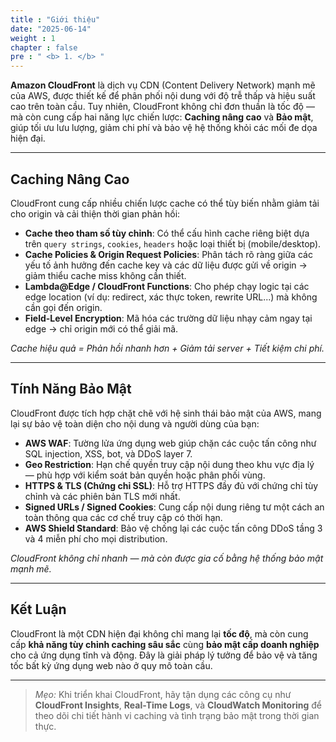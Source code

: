```yaml
---
title : "Giới thiệu"
date: "2025-06-14"
weight : 1 
chapter : false
pre : " <b> 1. </b> "
---
```


**Amazon CloudFront** là dịch vụ CDN (Content Delivery Network) mạnh mẽ của AWS, được thiết kế để phân phối nội dung với độ trễ thấp và hiệu suất cao trên toàn cầu. Tuy nhiên, CloudFront không chỉ đơn thuần là tốc độ — mà còn cung cấp hai năng lực chiến lược: **Caching nâng cao** và **Bảo mật**, giúp tối ưu lưu lượng, giảm chi phí và bảo vệ hệ thống khỏi các mối đe dọa hiện đại.

---

## Caching Nâng Cao

CloudFront cung cấp nhiều chiến lược cache có thể tùy biến nhằm giảm tải cho origin và cải thiện thời gian phản hồi:

- **Cache theo tham số tùy chỉnh**: Có thể cấu hình cache riêng biệt dựa trên `query strings`, `cookies`, `headers` hoặc loại thiết bị (mobile/desktop).
- **Cache Policies & Origin Request Policies**: Phân tách rõ ràng giữa các yếu tố ảnh hưởng đến cache key và các dữ liệu được gửi về origin → giảm thiểu cache miss không cần thiết.
- **Lambda@Edge / CloudFront Functions**: Cho phép chạy logic tại các edge location (ví dụ: redirect, xác thực token, rewrite URL...) mà không cần gọi đến origin.
- **Field-Level Encryption**: Mã hóa các trường dữ liệu nhạy cảm ngay tại edge → chỉ origin mới có thể giải mã.

*Cache hiệu quả = Phản hồi nhanh hơn + Giảm tải server + Tiết kiệm chi phí.*

---

## Tính Năng Bảo Mật

CloudFront được tích hợp chặt chẽ với hệ sinh thái bảo mật của AWS, mang lại sự bảo vệ toàn diện cho nội dung và người dùng của bạn:

- **AWS WAF**: Tường lửa ứng dụng web giúp chặn các cuộc tấn công như SQL injection, XSS, bot, và DDoS layer 7.
- **Geo Restriction**: Hạn chế quyền truy cập nội dung theo khu vực địa lý — phù hợp với kiểm soát bản quyền hoặc phân phối vùng.
- **HTTPS & TLS (Chứng chỉ SSL)**: Hỗ trợ HTTPS đầy đủ với chứng chỉ tùy chỉnh và các phiên bản TLS mới nhất.
- **Signed URLs / Signed Cookies**: Cung cấp nội dung riêng tư một cách an toàn thông qua các cơ chế truy cập có thời hạn.
- **AWS Shield Standard**: Bảo vệ chống lại các cuộc tấn công DDoS tầng 3 và 4 miễn phí cho mọi distribution.

*CloudFront không chỉ nhanh — mà còn được gia cố bằng hệ thống bảo mật mạnh mẽ.*

---

## Kết Luận

CloudFront là một CDN hiện đại không chỉ mang lại **tốc độ**, mà còn cung cấp **khả năng tùy chỉnh caching sâu sắc** cùng **bảo mật cấp doanh nghiệp** cho cả ứng dụng tĩnh và động. Đây là giải pháp lý tưởng để bảo vệ và tăng tốc bất kỳ ứng dụng web nào ở quy mô toàn cầu.

---

> *Mẹo:* Khi triển khai CloudFront, hãy tận dụng các công cụ như **CloudFront Insights**, **Real-Time Logs**, và **CloudWatch Monitoring** để theo dõi chi tiết hành vi caching và tình trạng bảo mật trong thời gian thực.
